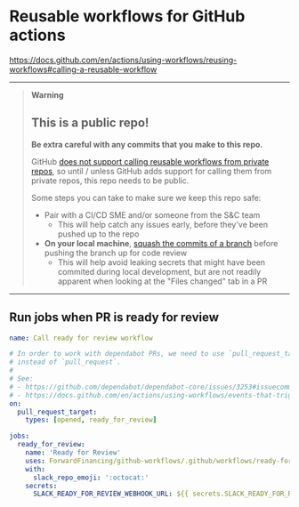 # Reusable workflows for GitHub actions

https://docs.github.com/en/actions/using-workflows/reusing-workflows#calling-a-reusable-workflow

---

> **Warning**
>
> ## This is a public repo!
>
> **Be extra careful with any commits that you make to this repo.**
>
> GitHub [does not support calling reusable workflows from private repos](https://docs.github.com/en/actions/using-workflows/reusing-workflows#limitations), so until / unless GitHub adds support for calling them from private repos, this repo needs to be public.
>
> Some steps you can take to make sure we keep this repo safe:
>
> - Pair with a CI/CD SME and/or someone from the S&C team
>   - This will help catch any issues early, before they've been pushed up to the repo
> - **On your local machine**, [squash the commits of a branch](https://stackoverflow.com/questions/6934752/combining-multiple-commits-before-pushing-in-git) before pushing the branch up for code review
>   - This will help avoid leaking secrets that might have been commited during local development, but are not readily apparent when looking at the "Files changed" tab in a PR

---

## Run jobs when PR is ready for review

```yaml
name: Call ready for review workflow

# In order to work with dependabot PRs, we need to use `pull_request_target`
# instead of `pull_request`.
#
# See:
# - https://github.com/dependabot/dependabot-core/issues/3253#issuecomment-795140576
# - https://docs.github.com/en/actions/using-workflows/events-that-trigger-workflows#pull_request_target
on:
  pull_request_target:
    types: [opened, ready_for_review]

jobs:
  ready_for_review:
    name: 'Ready for Review'
    uses: ForwardFinancing/github-workflows/.github/workflows/ready-for-review.yml@main
    with:
      slack_repo_emoji: ':octocat:'
    secrets:
      SLACK_READY_FOR_REVIEW_WEBHOOK_URL: ${{ secrets.SLACK_READY_FOR_REVIEW_WEBHOOK_URL }}
```
